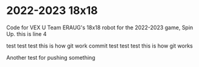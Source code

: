 # 2022-2023 18x18

Code for VEX U Team ERAUG's 18x18 robot for the 2022-2023 game, Spin Up.
this is line 4

test test test this is how git work
commit
test test test this is how git works

Another test for pushing
something